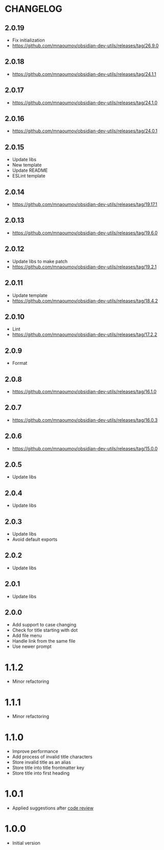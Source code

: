 # CHANGELOG

## 2.0.19

- Fix initialization
- https://github.com/mnaoumov/obsidian-dev-utils/releases/tag/26.9.0

## 2.0.18

- https://github.com/mnaoumov/obsidian-dev-utils/releases/tag/24.1.1

## 2.0.17

- https://github.com/mnaoumov/obsidian-dev-utils/releases/tag/24.1.0

## 2.0.16

- https://github.com/mnaoumov/obsidian-dev-utils/releases/tag/24.0.1

## 2.0.15

- Update libs
- New template
- Update README
- ESLint template

## 2.0.14

- https://github.com/mnaoumov/obsidian-dev-utils/releases/tag/19.17.1

## 2.0.13

- https://github.com/mnaoumov/obsidian-dev-utils/releases/tag/19.6.0

## 2.0.12

- Update libs to make patch
- https://github.com/mnaoumov/obsidian-dev-utils/releases/tag/19.2.1

## 2.0.11

- Update template
- https://github.com/mnaoumov/obsidian-dev-utils/releases/tag/18.4.2

## 2.0.10

- Lint
- https://github.com/mnaoumov/obsidian-dev-utils/releases/tag/17.2.2

## 2.0.9

- Format

## 2.0.8

- https://github.com/mnaoumov/obsidian-dev-utils/releases/tag/16.1.0

## 2.0.7

- https://github.com/mnaoumov/obsidian-dev-utils/releases/tag/16.0.3

## 2.0.6

- https://github.com/mnaoumov/obsidian-dev-utils/releases/tag/15.0.0

## 2.0.5

- Update libs

## 2.0.4

- Update libs

## 2.0.3

- Update libs
- Avoid default exports

## 2.0.2

- Update libs

## 2.0.1

- Update libs

## 2.0.0

- Add support to case changing
- Check for title starting with dot
- Add file menu
- Handle link from the same file
- Use newer prompt

# 1.1.2

- Minor refactoring

# 1.1.1

- Minor refactoring

# 1.1.0

- Improve performance
- Add process of invalid title characters
- Store invalid title as an alias
- Store title into title frontmatter key
- Store title into first heading

# 1.0.1

- Applied suggestions after [code review](https://github.com/obsidianmd/obsidian-releases/pull/1782#issuecomment-1482613623)

# 1.0.0

- Initial version
